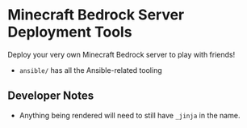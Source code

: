 Minecraft Bedrock Server Deployment Tools
=========================================

Deploy your very own Minecraft Bedrock server to play with friends!

- `ansible/` has all the Ansible-related tooling

Developer Notes
---------------

- Anything being rendered will need to still have `_jinja` in the name.
